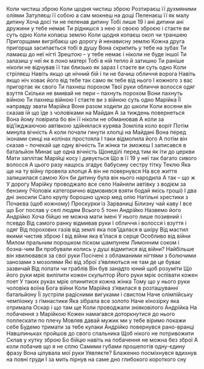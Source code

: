 Коли чистиш зброю
Коли щодня чистиш зброю
Розтираєш її духмяними оліями
Затуляєш її собою а сам мокнеш на дощі
Пеленаєш її як малу дитину
Хоча досі ти не пеленав дитину
Тобі лише 19 і ані дитини ані дружини
у тебе немає
Ти ріднишся з нею зі своєю зброєю
і стаєте ви суть одно
Коли копаєш землю
Коли щодня копаєш окоп чи траншею
Пригорщами вигрібаєш
цю дорогу й ненависну землю
Кожна друга пригорща засипається тобі в душу
Вона скрипить у тебе на зубах
Ти ламаєш до неї нігті
Зрештою – у тебе немає і ніколи не буде іншої
Ти залазиш у неї як в лоно матері
Тобі в ній тепло й затишно
Ти раніше ніколи не відчував її так близько
як зараз
І стаєте ви суть одно
Коли стріляєш
Навіть якщо це нічний бій
і ти не бачиш обличчя ворога
Навіть якщо ніч ховає його від тебе
так само як тебе від нього
І кожного з вас пригортає як свого
Ти пахнеш порохом
Твої руки обличчя волосся одяг взуття
Скільки не вмивай не пери – пахнуть порохом
Вони пахнуть війною
Ти пахнеш війною
І стаєте ви з війною суть одно
Марійка
Її направду звати Марійка
Вони разом ходили до школи
Коли восени він сказав їй
що їде з чоловіками на Майдан
А за тиждень повернеться
Вона йому повірила
бо він її ніколи не обманював
А коли за від’їжджаючою автівкою
здійнялася курява
Зомліла коло воріт
Потім минула вічність
А коли почали гинути хлопці на Майдані
Вона перед іконами синці на колінах простояла
І таки відмолила його
А потім він сказав – почекай ще одну вічність
Ти жінка ти зможеш
І записався в батальйон
Минає ще одна вічність
Щонеділі перед тим як іти до церкви
Мати заплітає Марійці косу і дивується
Що в її 19 у неї так багато сивого волосся
А цього разу нащось згадує
бабусину сестру тітку Теклю
Яка ще на ту війну провела хлопця
А він не повернувся
На все життя залишилася самою
Хоч би дитину була він нього народила
А так – що ж
У дорогу Марійку проводжало все село
Найняли автівку з водієм за бензину
(Чоловік категорично відмовився
взяти бодай якісь гроші)
І два дні зносили
Сало крупу борошно цукор мед олію
Натільні хрестики з Почаєва (щоб кожному)
Проскурки із Зарваниці
Білизну чай каву
І все що Бог послав у селі людям
Всього 5 тонн
Андрійко
Назвемо його Андрійко
Хоча бійцю не можна мати імені
У нього лише позивний і псевдо
Від самого ранку відмивав руки
І обличчя і волосся і взуття і одяг
Від порохових газів від землі
яка пов’їдалася в шкіру
Від мастил якими чистив зброю
І від війни яка в’їлася в серце
Особливо від війни
Милом пральним порошком піском шампунем
Лимонним соком і бозна-чим
Ви пробували колись у душі відмитися від війни?
Найбільше він хвилювався за свої руки
Посічені з обламаними нігтями
з болючими занозами з мозолями
Які від зброї з’являються не там
де це буває зазвичай
Від лопати чи граблів
Він був занадто юний щоб розуміти
Що його руки мріє виліпити кожен скульптор
Його руки мріє оспівати кожен поет
У таких руках мріє опинитися кожна жінка
Тому що у нього руки чоловіка воїна
Бога війни
Коли Марійка з’явилася
в розташуванні батальйону
Її зустріли радісними вигуками і свистом
Наче олімпійську чемпіонку з гімнастики
Яка зібрала все золото
Наче кінозірку яка отримала Оскар і що там ще
Коли проводжали зніяковілого Андрійка
На побачення з Марійкою
Кожен намагався доторкнутися до нього
поплескати по плечу
Мовляв давай мужик ми у тебе віримо
покажи себе
Будемо тримати за тебе кулаки
Андрійко повернувся рано-вранці
Навшпиньках пройшов до свого спальника
Щоб нікого не потривожити
Склав у кутку зброю
Бо бійцю навіть на побачення
не можна без зброї
А коли побачив що я не сплю
Самими губами прошепотів одну-єдину фразу
Вона цілувала мої руки
Уявляєте?
Блаженно посміхнувся вдихнув на повні груди
І за мить пірнув на саме дно
глибокого короткого сну
